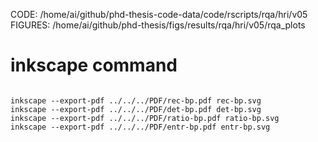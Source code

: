 

CODE: /home/ai/github/phd-thesis-code-data/code/rscripts/rqa/hri/v05 
FIGURES: /home/ai/github/phd-thesis/figs/results/rqa/hri/v05/rqa_plots 



# inkscape command

```

inkscape --export-pdf ../../../PDF/rec-bp.pdf rec-bp.svg
inkscape --export-pdf ../../../PDF/det-bp.pdf det-bp.svg
inkscape --export-pdf ../../../PDF/ratio-bp.pdf ratio-bp.svg
inkscape --export-pdf ../../../PDF/entr-bp.pdf entr-bp.svg










```



